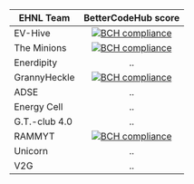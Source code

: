 | EHNL Team       | BetterCodeHub score | 
| ------------- |:-------------:| 
| EV-Hive      | [![BCH compliance](https://bettercodehub.com/edge/badge/energyhacknl2018/ev-hive?branch=master)](https://bettercodehub.com/) |
| The Minions      |  [![BCH compliance](https://bettercodehub.com/edge/badge/energyhacknl2018/the-minions?branch=master&token=a1e498d944f258ef8bda2d1ea8f28d2ab7828851)](https://bettercodehub.com/)    | 
| Enerdipity | ..     | 
| GrannyHeckle | [![BCH compliance](https://bettercodehub.com/edge/badge/energyhacknl2018/grannyheckle?branch=master&token=910d4dde78889fe8a37607f7495a62ee3b6ffc0e)](https://bettercodehub.com/) | 
| ADSE | ..     | 
| Energy Cell | ..     | 
| G.T.-club 4.0 | ..     | 
| RAMMYT| [![BCH compliance](https://bettercodehub.com/edge/badge/energyhacknl2018/gridbird?branch=master)](https://bettercodehub.com/)     | 
| Unicorn | ..     | 
| V2G | ..     | 




